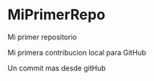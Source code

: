 # MiPrimerRepo

Mi primer repositorio

Mi primera contribucion local para GitHub

Un commit mas desde gitHub
